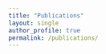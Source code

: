 ```yaml
---
title: "Publications"
layout: single
author_profile: true
permalink: /publications/
---
```


